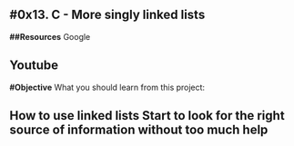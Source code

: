 **#0x13. C - More singly linked lists**
---
**##Resources**
Google

Youtube
---
**#Objective**
What you should learn from this project:

How to use linked lists Start to look for the right source of information without too much help
---

